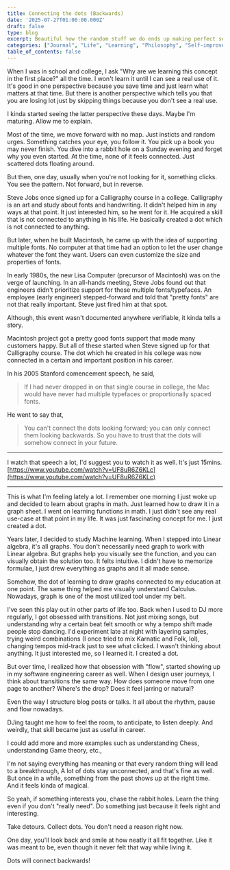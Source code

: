 ```yaml
---
title: Connecting the dots (Backwards)
date: '2025-07-27T01:00:00.000Z'
draft: false
type: blog
excerpt: Beautiful how the random stuff we do ends up making perfect sense later. Just gotta trust the dots will connect.
categories: ["Journal", "Life", "Learning", "Philosophy", "Self-improvement"]
table_of_contents: false
---
```


When I was in school and college, I ask "Why are we learning this concept in the first place?" all the time. I won't learn it until I can see a real use of it. It's good in one perspective because you save time and just learn what matters at that time. But there is another perspective which tells you that you are losing lot just by skipping things because you don't see a real use.

I kinda started seeing the latter perspective these days. Maybe I'm maturing. Allow me to explain.

Most of the time, we move forward with no map. Just insticts and random urges. Something catches your eye, you follow it. You pick up a book you may never finish. You dive into a rabbit hole on a Sunday evening and forget why you even started. At the time, none of it feels connected. Just scattered dots floating around.

But then, one day, usually when you're not looking for it, something clicks. You see the pattern. Not forward, but in reverse.

Steve Jobs once signed up for a Calligraphy course in a college. Calligraphy is an art and study about fonts and handwriting. It didn't helped him in any ways at that point. It just interested him, so he went for it. He acquired a skill that is not connected to anything in his life. He basically created a dot which is not connected to anything.

But later, when he built Macintosh, he came up with the idea of supporting multiple fonts. No computer at that time had an option to let the user change whatever the font they want. Users can even customize the size and properties of fonts.

In early 1980s, the new Lisa Computer (precursor of Macintosh) was on the verge of launching. In an all-hands meeting, Steve Jobs found out that engineers didn't prioritize support for these multiple fonts/typefaces. An employee (early engineer) stepped-forward and told that "pretty fonts" are not that really important. Steve just fired him at that spot.

Although, this event wasn't documented anywhere verifiable, it kinda tells a story.

Macintosh project got a pretty good fonts support that made many customers happy. But all of these started when Steve signed up for that Calligraphy course. The dot which he created in his college was now connected in a certain and important position in his career.

In his 2005 Stanford comencement speech, he said,

> If I had never dropped in on that single course in college, the Mac would have never had multiple typefaces or proportionally spaced fonts.


He went to say that,
> You can't connect the dots looking forward; you can only connect them looking backwards. So you have to trust that the dots will somehow connect in your future.

----
I watch that speech a lot, I'd suggest you to watch it as well. It's just 15mins. [https://www.youtube.com/watch?v=UF8uR6Z6KLc](https://www.youtube.com/watch?v=UF8uR6Z6KLc)

----

This is what I'm feeling lately a lot. I remember one morning I just woke up and decided to learn about graphs in math. Just learned how to draw it in a graph sheet. I went on learning functions in math. I just didn't see any real use-case at that point in my life. It was just fascinating concept for me. I just created a dot.

Years later, I decided to study Machine learning. When I stepped into Linear algebra, it's all graphs. You don't necessarily need graph to work with Linear algebra. But graphs help you visually see the function, and you can visually obtain the solution too. It felts intuitive. I didn't have to memorize formulae, I just drew everything as graphs and it all made sense.

Somehow, the dot of learning to draw graphs connected to my education at one point. The same thing helped me visually understand Calculus. Nowadays, graph is one of the most utilized tool under my belt.

I've seen this play out in other parts of life too. Back when I used to DJ more regularly, I got obsessed with transitions. Not just mixing songs, but understanding why a certain beat felt smooth or why a tempo shift made people stop dancing. I'd experiment late at night with layering samples, trying weird combinations (I once tried to mix Karnatic and Folk, lol), changing tempos mid-track just to see what clicked. I wasn't thinking about anything. It just interested me, so I learned it. I created a dot.

But over time, I realized how that obsession with "flow", started showing up in my software engineering career as well. When I design user journeys, I think about transitions the same way. How does someone move from one page to another? Where's the drop? Does it feel jarring or natural?

Even the way I structure blog posts or talks. It all about the rhythm, pause and flow nowadays.

DJing taught me how to feel the room, to anticipate, to listen deeply. And weirdly, that skill became just as useful in career.

I could add more and more examples such as understanding Chess, understanding Game theory, etc.,

I'm not saying everything has meaning or that every random thing will lead to a breakthrough, A lot of dots stay unconnected, and that's fine as well. But once in a while, something from the past shows up at the right time. And it feels kinda of magical.

So yeah, if something interests you, chase the rabbit holes. Learn the thing even if you don't "really need". Do something just because it feels right and interesting.

Take detours. Collect dots. You don't need a reason right now.

One day, you'll look back and smile at how neatly it all fit together. Like it was meant to be, even though it never felt that way while living it.

Dots will connect backwards!
